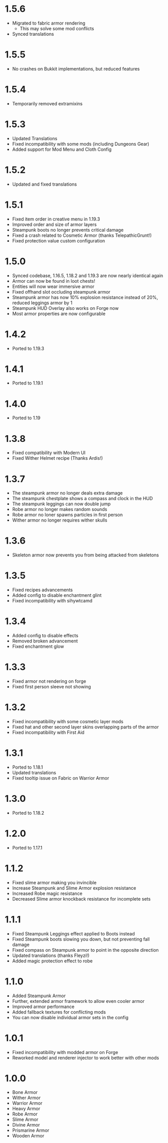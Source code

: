 # 1.5.6

* Migrated to fabric armor rendering
    * This may solve some mod conflicts
* Synced translations

# 1.5.5

* No crashes on Bukkit implementations, but reduced features

# 1.5.4

* Temporarily removed extramixins

# 1.5.3

* Updated Translations
* Fixed incompatibility with some mods (including Dungeons Gear)
* Added support for Mod Menu and Cloth Config

# 1.5.2

* Updated and fixed translations

# 1.5.1

* Fixed item order in creative menu in 1.19.3
* Improved order and size of armor layers
* Steampunk boots no longer prevents critical damage
* Fixed a crash related to Cosmetic Armor (thanks TelepathicGrunt!)
* Fixed protection value custom configuration

# 1.5.0

* Synced codebase, 1.16.5, 1.18.2 and 1.19.3 are now nearly identical again
* Armor can now be found in loot chests!
* Entities will now wear immersive armor
* Fixed offhand slot occluding steampunk armor
* Steampunk armor has now 10% explosion resistance instead of 20%, reduced leggings armor by 1
* Steampunk HUD Overlay also works on Forge now
* Most armor properties are now configurable

# 1.4.2

* Ported to 1.19.3

# 1.4.1

* Ported to 1.19.1

# 1.4.0

* Ported to 1.19

# 1.3.8

* Fixed compatibility with Modern UI
* Fixed Wither Helmet recipe (Thanks Ardis!)

# 1.3.7

* The steampunk armor no longer deals extra damage
* The steampunk chestplate shows a compass and clock in the HUD
* The steampunk leggings can now double jump
* Robe armor no longer makes random sounds
* Robe armor no loner spawns particles in first person
* Wither armor no longer requires wither skulls

# 1.3.6

* Skeleton armor now prevents you from being attacked from skeletons

# 1.3.5

* Fixed recipes advancements
* Added config to disable enchantment glint
* Fixed incompatibility with sihywtcamd

# 1.3.4

* Added config to disable effects
* Removed broken advancement
* Fixed enchantment glow

# 1.3.3

* Fixed armor not rendering on forge
* Fixed first person sleeve not showing

# 1.3.2

* Fixed incompatibility with some cosmetic layer mods
* Fixed hat and other second layer skins overlapping parts of the armor
* Fixed incompatibility with First Aid

# 1.3.1

* Ported to 1.18.1
* Updated translations
* Fixed tooltip issue on Fabric on Warrior Armor

# 1.3.0

* Ported to 1.18.2

# 1.2.0

* Ported to 1.17.1

# 1.1.2

* Fixed slime armor making you invincible
* Increase Steampunk and Slime Armor explosion resistance
* Increased Robe magic resistance
* Decreased Slime armor knockback resistance for incomplete sets

# 1.1.1

* Fixed Steampunk Leggings effect applied to Boots instead
* Fixed Steampunk boots slowing you down, but not preventing fall damage
* Fixed compass on Steampunk armor to point in the opposite direction
* Updated translations (thanks Fleyzi!)
* Added magic protection effect to robe

# 1.1.0

* Added Steampunk Armor
* Further, extended armor framework to allow even cooler armor
* Improved armor performance
* Added fallback textures for conflicting mods
* You can now disable individual armor sets in the config

# 1.0.1

* Fixed incompatibility with modded armor on Forge
* Reworked model and renderer injector to work better with other mods

# 1.0.0

* Bone Armor
* Wither Armor
* Warrior Armor
* Heavy Armor
* Robe Armor
* Slime Armor
* Divine Armor
* Prismarine Armor
* Wooden Armor